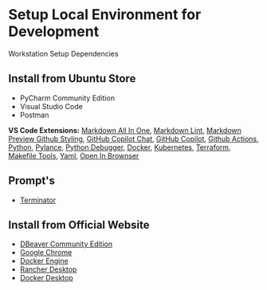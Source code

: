 # Setup Local Environment for Development

Workstation Setup Dependencies

## Install from Ubuntu Store

- PyCharm Community Edition
- Visual Studio Code
- Postman

**VS Code Extensions:**
[Markdown All In One](https://marketplace.visualstudio.com/items?itemName=yzhang.markdown-all-in-one),
[Markdown Lint](https://marketplace.visualstudio.com/items?itemName=DavidAnson.vscode-markdownlint),
[Markdown Preview Github Styling](https://marketplace.visualstudio.com/items?itemName=bierner.github-markdown-preview),
[GitHub Copilot Chat](https://marketplace.visualstudio.com/items?itemName=GitHub.copilot-chat),
[GitHub Copilot](https://marketplace.visualstudio.com/items?itemName=GitHub.copilot),
[Github Actions](https://marketplace.visualstudio.com/items?itemName=GitHub.vscode-github-actions),
[Python](https://marketplace.visualstudio.com/items?itemName=ms-python.python),
[Pylance](https://marketplace.visualstudio.com/items?itemName=ms-python.vscode-pylance),
[Python Debugger](https://marketplace.visualstudio.com/items?itemName=ms-python.debugpy),
[Docker](https://marketplace.visualstudio.com/items?itemName=ms-azuretools.vscode-docker),
[Kubernetes](https://marketplace.visualstudio.com/items?itemName=ms-kubernetes-tools.vscode-kubernetes-tools),
[Terraform](https://marketplace.visualstudio.com/items?itemName=4ops.terraform),
[Makefile Tools](https://marketplace.visualstudio.com/items?itemName=ms-vscode.makefile-tools),
[Yaml](https://marketplace.visualstudio.com/items?itemName=redhat.vscode-yaml),
[Open In Brownser](https://marketplace.visualstudio.com/items?itemName=techer.open-in-browser)

## Prompt's

- [Terminator](https://gnome-terminator.org/)

## Install from Official Website

- [DBeaver Community Edition](https://dbeaver.io/download/)
- [Google Chrome](https://www.google.com/chrome/)
- [Docker Engine](https://docs.docker.com/engine/install/)
- [Rancher Desktop](https://docs.rancherdesktop.io/getting-started/installation/)
- [Docker Desktop](https://docs.docker.com/desktop/install/)
